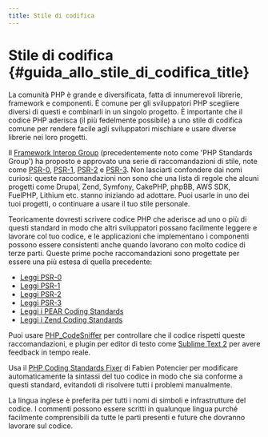 ```yaml
---
title: Stile di codifica
---
```


# Stile di codifica  {#guida_allo_stile_di_codifica_title}

La comunità PHP è grande e diversificata, fatta di innumerevoli librerie, framework e componenti. È comune per gli
sviluppatori PHP scegliere diversi di questi e combinarli in un singolo progetto. È importante che il codice PHP aderisca
(il più fedelmente possibile) a uno stile di codifica comune per rendere facile agli sviluppatori mischiare e usare diverse
librerie nei loro progetti.

Il [Framework Interop Group][fig] (precedentemente noto come 'PHP Standards Group') ha proposto e approvato una serie di
raccomandazioni di stile, note come [PSR-0][psr0], [PSR-1][psr1], [PSR-2][psr2] e [PSR-3][psr3]. Non lasciarti confondere
dai nomi curiosi: queste raccomandazioni non sono che una lista di regole che alcuni progetti come Drupal, Zend, Symfony,
CakePHP, phpBB, AWS SDK, FuelPHP, Lithium etc. stanno iniziando ad adottare. Puoi usarle in uno dei tuoi progetti, o
continuare a usare il tuo stile personale.

Teoricamente dovresti scrivere codice PHP che aderisce ad uno o più di questi standard in modo che altri sviluppatori
possano facilmente leggere e lavorare col tuo codice, e le applicazioni che implementano i componenti possono essere
consistenti anche quando lavorano con molto codice di terze parti. Queste prime poche raccomandazioni sono progettate per
essere una più estesa di quella precedente:

* [Leggi PSR-0][psr0]
* [Leggi PSR-1][psr1]
* [Leggi PSR-2][psr2]
* [Leggi PSR-3][psr3]
* [Leggi i PEAR Coding Standards][pear-cs]
* [Leggi i Zend Coding Standards][zend-cs]

Puoi usare [PHP_CodeSniffer][phpcs] per controllare che il codice rispetti queste raccomandazioni, e plugin per editor di
testo come [Sublime Text 2][st-cs] per avere feedback in tempo reale.

Usa il [PHP Coding Standards Fixer][phpcsfixer] di Fabien Potencier per modificare automaticamente la sintassi del tuo
codice in modo che sia conforme a questi standard, evitandoti di risolvere tutti i problemi manualmente.

La lingua inglese è preferita per tutti i nomi di simboli e infrastrutture del codice. I commenti possono essere scritti in
qualunque lingua purché facilmente comprensibili da tutte le parti presenti e future che dovranno lavorare sul codice.

[fig]: http://www.php-fig.org/
[psr0]: https://github.com/php-fig/fig-standards/blob/master/accepted/PSR-0.md
[psr1]: https://github.com/php-fig/fig-standards/blob/master/accepted/PSR-1-basic-coding-standard.md
[psr2]: https://github.com/php-fig/fig-standards/blob/master/accepted/PSR-2-coding-style-guide.md
[psr3]: https://github.com/php-fig/fig-standards/blob/master/accepted/PSR-3-logger-interface.md
[pear-cs]: http://pear.php.net/manual/en/standards.php
[zend-cs]: http://framework.zend.com/wiki/display/ZFDEV2/Coding+Standards
[phpcs]: http://pear.php.net/package/PHP_CodeSniffer/
[st-cs]: https://github.com/benmatselby/sublime-phpcs
[phpcsfixer]: http://cs.sensiolabs.org/
